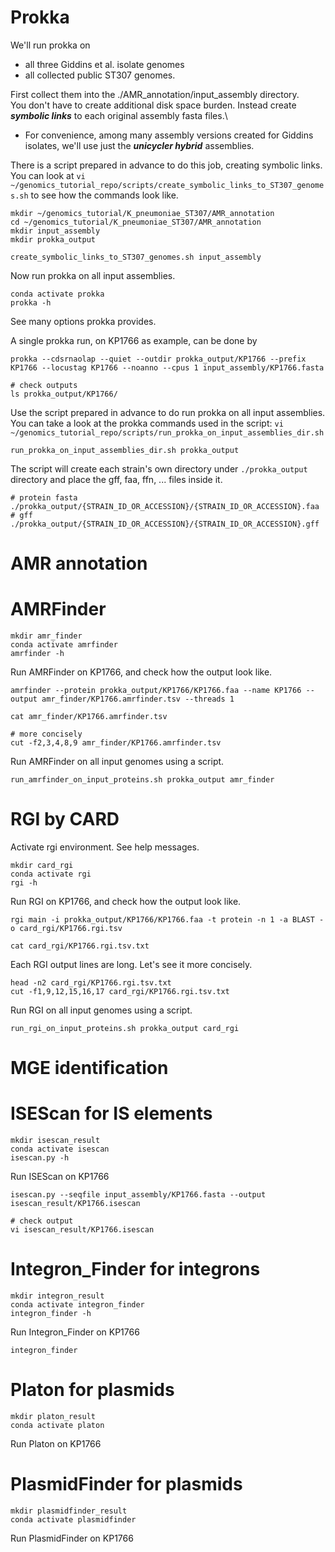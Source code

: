 # Prokka 

We'll run prokka on 
- all three Giddins et al. isolate genomes 
- all collected public ST307 genomes.

First collect them into the ./AMR_annotation/input_assembly directory.\
You don't have to create additional disk space burden. Instead create __*symbolic links*__ to each original assembly fasta files.\
- For convenience, among many assembly versions created for Giddins isolates, we'll use just the __*unicycler hybrid*__ assemblies.

There is a script prepared in advance to do this job, creating symbolic links.\
You can look at `vi ~/genomics_tutorial_repo/scripts/create_symbolic_links_to_ST307_genomes.sh` to see how the commands look like.

```
mkdir ~/genomics_tutorial/K_pneumoniae_ST307/AMR_annotation
cd ~/genomics_tutorial/K_pneumoniae_ST307/AMR_annotation
mkdir input_assembly
mkdir prokka_output

create_symbolic_links_to_ST307_genomes.sh input_assembly
```

Now run prokka on all input assemblies.

```
conda activate prokka
prokka -h
```

See many options prokka provides.

A single prokka run, on KP1766 as example, can be done by
```
prokka --cdsrnaolap --quiet --outdir prokka_output/KP1766 --prefix KP1766 --locustag KP1766 --noanno --cpus 1 input_assembly/KP1766.fasta

# check outputs
ls prokka_output/KP1766/
```

Use the script prepared in advance to do run prokka on all input assemblies.\
You can take a look at the prokka commands used in the script: `vi ~/genomics_tutorial_repo/scripts/run_prokka_on_input_assemblies_dir.sh`

```
run_prokka_on_input_assemblies_dir.sh prokka_output
```

The script will create each strain's own directory under `./prokka_output` directory and place the gff, faa, ffn, ... files inside it.
```
# protein fasta
./prokka_output/{STRAIN_ID_OR_ACCESSION}/{STRAIN_ID_OR_ACCESSION}.faa
# gff
./prokka_output/{STRAIN_ID_OR_ACCESSION}/{STRAIN_ID_OR_ACCESSION}.gff
```


# AMR annotation

# AMRFinder
```
mkdir amr_finder
conda activate amrfinder
amrfinder -h
```

Run AMRFinder on KP1766, and check how the output look like.
```
amrfinder --protein prokka_output/KP1766/KP1766.faa --name KP1766 --output amr_finder/KP1766.amrfinder.tsv --threads 1

cat amr_finder/KP1766.amrfinder.tsv

# more concisely
cut -f2,3,4,8,9 amr_finder/KP1766.amrfinder.tsv
```

Run AMRFinder on all input genomes using a script.
```
run_amrfinder_on_input_proteins.sh prokka_output amr_finder
```

# RGI by CARD

Activate rgi environment. See help messages.

```
mkdir card_rgi
conda activate rgi
rgi -h
```

Run RGI on KP1766, and check how the output look like.
```
rgi main -i prokka_output/KP1766/KP1766.faa -t protein -n 1 -a BLAST -o card_rgi/KP1766.rgi.tsv

cat card_rgi/KP1766.rgi.tsv.txt
```

Each RGI output lines are long. Let's see it more concisely.
```
head -n2 card_rgi/KP1766.rgi.tsv.txt
cut -f1,9,12,15,16,17 card_rgi/KP1766.rgi.tsv.txt
```

Run RGI on all input genomes using a script.
```
run_rgi_on_input_proteins.sh prokka_output card_rgi
```


# MGE identification

# ISEScan for IS elements
```
mkdir isescan_result
conda activate isescan
isescan.py -h
```

Run ISEScan on KP1766
```
isescan.py --seqfile input_assembly/KP1766.fasta --output isescan_result/KP1766.isescan

# check output
vi isescan_result/KP1766.isescan
```

# Integron_Finder for integrons
```
mkdir integron_result
conda activate integron_finder
integron_finder -h
```

Run Integron_Finder on KP1766
```
integron_finder 
```

# Platon for plasmids
```
mkdir platon_result
conda activate platon
```
Run Platon on KP1766


# PlasmidFinder for plasmids
```
mkdir plasmidfinder_result
conda activate plasmidfinder
```
Run PlasmidFinder on KP1766



